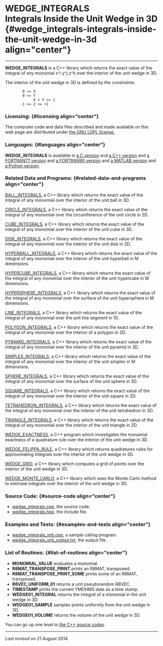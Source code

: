 WEDGE\_INTEGRALS\
Integrals Inside the Unit Wedge in 3D {#wedge_integrals-integrals-inside-the-unit-wedge-in-3d align="center"}
=====================================

------------------------------------------------------------------------

**WEDGE\_INTEGRALS** is a C++ library which returns the exact value of
the integral of any monomial x\^i y\^j z\^k over the interior of the
unit wedge in 3D.

The interior of the unit wedge in 3D is defined by the constraints:

            0 <= X
            0 <= Y
                 X + Y <= 1
           -1 <= Z <= +1
          

### Licensing: {#licensing align="center"}

The computer code and data files described and made available on this
web page are distributed under [the GNU LGPL
license.](../../txt/gnu_lgpl.txt)

### Languages: {#languages align="center"}

**WEDGE\_INTEGRALS** is available in [a C
version](../../c_src/wedge_integrals/wedge_integrals.html) and [a C++
version](../../cpp_src/wedge_integrals/wedge_integrals.html) and [a
FORTRAN77 version](../../f77_src/wedge_integrals/wedge_integrals.html)
and [a FORTRAN90
version](../../f_src/wedge_integrals/wedge_integrals.html) and [a MATLAB
version](../../m_src/wedge_integrals/wedge_integrals.html) and [a Python
version](../../py_src/wedge_integrals/wedge_integrals.html).

### Related Data and Programs: {#related-data-and-programs align="center"}

[BALL\_INTEGRALS](../../cpp_src/ball_integrals/ball_integrals.html), a
C++ library which returns the exact value of the integral of any
monomial over the interior of the unit ball in 3D.

[CIRCLE\_INTEGRALS](../../cpp_src/circle_integrals/circle_integrals.html),
a C++ library which returns the exact value of the integral of any
monomial over the circumference of the unit circle in 2D.

[CUBE\_INTEGRALS](../../cpp_src/cube_integrals/cube_integrals.html), a
C++ library which returns the exact value of the integral of any
monomial over the interior of the unit cube in 3D.

[DISK\_INTEGRALS](../../cpp_src/disk_integrals/disk_integrals.html), a
C++ library which returns the exact value of the integral of any
monomial over the interior of the unit disk in 2D.

[HYPERBALL\_INTEGRALS](../../cpp_src/hyperball_integrals/hyperball_integrals.html),
a C++ library which returns the exact value of the integral of any
monomial over the interior of the unit hyperball in M dimensions.

[HYPERCUBE\_INTEGRALS](../../cpp_src/hypercube_integrals/hypercube_integrals.html),
a C++ library which returns the exact value of the integral of any
monomial over the interior of the unit hypercube in M dimensions.

[HYPERSPHERE\_INTEGRALS](../../cpp_src/hypersphere_integrals/hypersphere_integrals.html),
a C++ library which returns the exact value of the integral of any
monomial over the surface of the unit hypersphere in M dimensions.

[LINE\_INTEGRALS](../../cpp_src/line_integrals/line_integrals.html), a
C++ library which returns the exact value of the integral of any
monomial over the unit line segment in 1D.

[POLYGON\_INTEGRALS](../../cpp_src/polygon_integrals/polygon_integrals.html),
a C++ library which returns the exact value of the integral of any
monomial over the interior of a polygon in 2D.

[PYRAMID\_INTEGRALS](../../cpp_src/pyramid_integrals/pyramid_integrals.html),
a C++ library which returns the exact value of the integral of any
monomial over the interior of the unit pyramid in 3D.

[SIMPLEX\_INTEGRALS](../../cpp_src/simplex_integrals/simplex_integrals.html),
a C++ library which returns the exact value of the integral of any
monomial over the interior of the unit simplex in M dimensions.

[SPHERE\_INTEGRALS](../../cpp_src/sphere_integrals/sphere_integrals.html),
a C++ library which returns the exact value of the integral of any
monomial over the surface of the unit sphere in 3D.

[SQUARE\_INTEGRALS](../../cpp_src/square_integrals/square_integrals.html),
a C++ library which returns the exact value of the integral of any
monomial over the interior of the unit square in 2D.

[TETRAHEDRON\_INTEGRALS](../../cpp_src/tetrahedron_integrals/tetrahedron_integrals.html),
a C++ library which returns the exact value of the integral of any
monomial over the interior of the unit tetrahedron in 3D.

[TRIANGLE\_INTEGRALS](../../cpp_src/triangle_integrals/triangle_integrals.html),
a C++ library which returns the exact value of the integral of any
monomial over the interior of the unit triangle in 2D.

[WEDGE\_EXACTNESS](../../cpp_src/wedge_exactness/wedge_exactness.html),
a C++ program which investigates the monomial exactness of a quadrature
rule over the interior of the unit wedge in 3D.

[WEDGE\_FELIPPA\_RULE](../../cpp_src/wedge_felippa_rule/wedge_felippa_rule.html),
a C++ library which returns quadratures rules for approximating
integrals over the interior of the unit wedge in 3D.

[WEDGE\_GRID](../../cpp_src/wedge_grid/wedge_grid.html), a C++ library
which computes a grid of points over the interior of the unit wedge in
3D.

[WEDGE\_MONTE\_CARLO](../../cpp_src/wedge_monte_carlo/wedge_monte_carlo.html),
a C++ library which uses the Monte Carlo method to estimate integrals
over the interior of the unit wedge in 3D.

### Source Code: {#source-code align="center"}

-   [wedge\_integrals.cpp](wedge_integrals.cpp), the source code.
-   [wedge\_integrals.hpp](wedge_integrals.hpp), the include file.

### Examples and Tests: {#examples-and-tests align="center"}

-   [wedge\_integrals\_prb.cpp](wedge_integrals_prb.cpp), a sample
    calling program.
-   [wedge\_integrals\_prb\_output.txt](wedge_integrals_prb_output.txt),
    the output file.

### List of Routines: {#list-of-routines align="center"}

-   **MONOMIAL\_VALUE** evaluates a monomial.
-   **R8MAT\_TRANSPOSE\_PRINT** prints an R8MAT, transposed.
-   **R8MAT\_TRANSPOSE\_PRINT\_SOME** prints some of an R8MAT,
    transposed.
-   **R8VEC\_UNIFORM\_01** returns a unit pseudorandom R8VEC.
-   **TIMESTAMP** prints the current YMDHMS date as a time stamp.
-   **WEDGE01\_INTEGRAL** returns the integral of a monomial in the unit
    wedge in 3D.
-   **WEDGE01\_SAMPLE** samples points uniformly from the unit wedge in
    3D.
-   **WEDGE01\_VOLUME** returns the volume of the unit wedge in 3D.

You can go up one level to [the C++ source codes](../cpp_src.html).

------------------------------------------------------------------------

*Last revised on 21 August 2014.*
